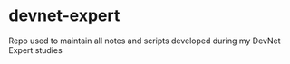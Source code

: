 # devnet-expert
Repo used to maintain all notes and scripts developed during my DevNet Expert studies

